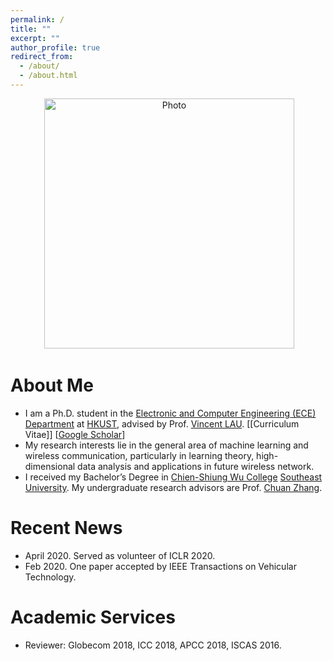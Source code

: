 ```yaml
---
permalink: /
title: ""
excerpt: ""
author_profile: true
redirect_from: 
  - /about/
  - /about.html
---
```


<p align="center">
  <img src="https://github.com/yokoxue/yokoxue.github.io/blob/master/images/myphoto.jpg?raw=true" alt="Photo" style="width: 400px;"/> 
</p>

# About Me
* I am a Ph.D. student in the [Electronic and Computer Engineering (ECE) Department](https://www.ece.ust.hk/) at [HKUST](https://www.ust.hk/), advised by Prof. [Vincent LAU](https://eeknlau.home.ece.ust.hk/HKUST-Office-HomePage/HKUST_Home.html). [[Curriculum Vitae]] [[Google Scholar](scholar.google.com.hk/citations?hl=en&user=7A6ybEQAAAAJ&view_op=list_works&sortby=pubdate)]
* My research interests lie in the general area of machine learning and wireless communication, particularly in learning theory, high-dimensional data analysis and applications in future wireless network.
* I received my Bachelor’s Degree in [Chien-Shiung Wu College](https://wjx.seu.edu.cn/wjxen/) [Southeast University](https://www.seu.edu.cn/english/). My undergraduate research advisors are Prof. [Chuan Zhang](https://scholar.google.com/citations?user=iWOmEqMAAAAJ&hl=en).
# Recent News
* April 2020. Served as volunteer of ICLR 2020.
* Feb   2020. One paper accepted by  IEEE Transactions on Vehicular Technology.


# Academic Services
* Reviewer: Globecom 2018, ICC 2018, APCC 2018, ISCAS 2016.
